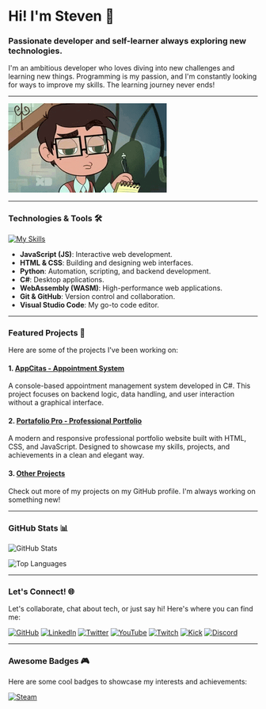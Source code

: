 # Hi! I'm Steven 👋

### Passionate developer and self-learner always exploring new technologies.

I'm an ambitious developer who loves diving into new challenges and learning new things. Programming is my passion, and I'm constantly looking for ways to improve my skills. The learning journey never ends!

---

![This isn't Working](assets/This_isnt_Working.gif)

---


### Technologies & Tools 🛠️

[![My Skills](https://skillicons.dev/icons?i=js,html,css,python,cs,wasm,git,github,vscode)](https://skillicons.dev)

- **JavaScript (JS)**: Interactive web development.
- **HTML & CSS**: Building and designing web interfaces.
- **Python**: Automation, scripting, and backend development.
- **C#**: Desktop applications.
- **WebAssembly (WASM)**: High-performance web applications.
- **Git & GitHub**: Version control and collaboration.
- **Visual Studio Code**: My go-to code editor.

---

### Featured Projects 🚀

Here are some of the projects I've been working on:

#### 1. [AppCitas - Appointment System](https://github.com/Enigma1x/AppCitas-Tarea-SinInterfaz)
A console-based appointment management system developed in C#. This project focuses on backend logic, data handling, and user interaction without a graphical interface.

#### 2. [Portafolio Pro - Professional Portfolio](https://github.com/Enigma1x/Portafolio-Pro)
A modern and responsive professional portfolio website built with HTML, CSS, and JavaScript. Designed to showcase my skills, projects, and achievements in a clean and elegant way.

#### 3. [Other Projects](https://github.com/Enigma1x?tab=repositories)
Check out more of my projects on my GitHub profile. I'm always working on something new!

---

### GitHub Stats 📊

![GitHub Stats](https://github-readme-stats.vercel.app/api?username=Enigma1x&show_icons=true&theme=radical)

![Top Languages](https://github-readme-stats.vercel.app/api/top-langs/?username=Enigma1x&layout=compact&theme=radical)

---

### Let's Connect! 🌐

Let's collaborate, chat about tech, or just say hi! Here's where you can find me:

[![GitHub](https://img.shields.io/badge/GitHub-Enigma1x-100000?style=for-the-badge&logo=github&logoColor=white)](https://github.com/Enigma1x)
[![LinkedIn](https://img.shields.io/badge/LinkedIn-Enigma1x-0077B5?style=for-the-badge&logo=linkedin&logoColor=white)](https://www.linkedin.com/in/enigma1x/)
[![Twitter](https://img.shields.io/badge/Twitter-Enigma1x-1DA1F2?style=for-the-badge&logo=twitter&logoColor=white)](https://twitter.com/Enigma1x)
[![YouTube](https://img.shields.io/badge/YouTube-Enigma1x-FF0000?style=for-the-badge&logo=youtube&logoColor=white)](https://www.youtube.com/@Enigma1xyt)
[![Twitch](https://img.shields.io/badge/Twitch-Enigma1x-9146FF?style=for-the-badge&logo=twitch&logoColor=white)](https://www.twitch.tv/iEnigma1x)
[![Kick](https://img.shields.io/badge/Kick-Enigma1x-53FC18?style=for-the-badge&logo=kick&logoColor=black)](https://kick.com/Enigma1x)
[![Discord](https://img.shields.io/badge/Discord-Enigma1x-5865F2?style=for-the-badge&logo=discord&logoColor=white)](https://discord.com/users/Enigma1x)

---

### Awesome Badges 🎮

Here are some cool badges to showcase my interests and achievements:

[![Steam](https://img.shields.io/badge/Steam-000000?style=for-the-badge&logo=steam&logoColor=white)](https://steamcommunity.com/id/Enigma1x)
